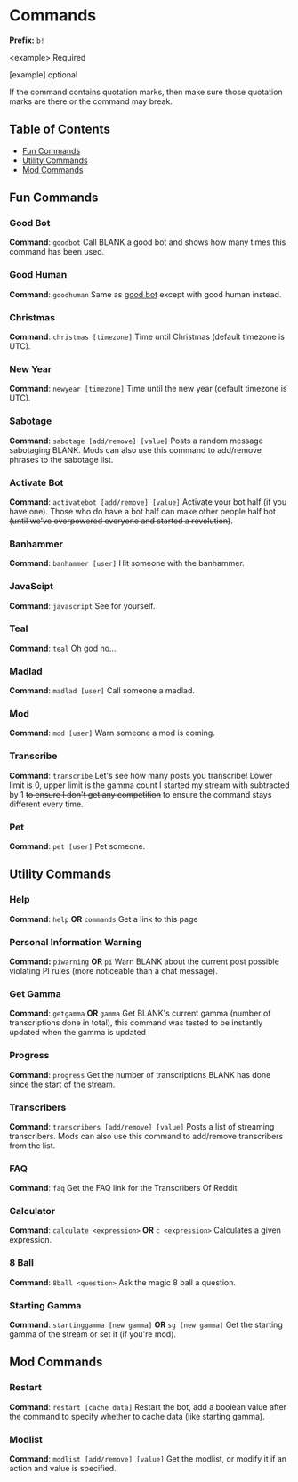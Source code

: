 # Commands
**Prefix:** `b!`

&lt;example> Required

[example] optional

If the command contains quotation marks, then make sure those quotation marks are there or the command may break.

## Table of Contents
- [Fun Commands](#fun-commands)
- [Utility Commands](#utility-commands)
- [Mod Commands](#mod-commands)

## Fun Commands
### Good Bot
**Command**: `goodbot`
Call BLANK a good bot and shows how many times this command has been used.
### Good Human
**Command**: `goodhuman`
Same as [good bot](#good-bot) except with good human instead.
### Christmas
**Command**: `christmas [timezone]`
Time until Christmas (default timezone is UTC).
### New Year
**Command**: `newyear [timezone]`
Time until the new year (default timezone is UTC).
### Sabotage
**Command**: `sabotage [add/remove] [value]`
Posts a random message sabotaging BLANK. Mods can also use this command to add/remove phrases to the sabotage list.
### Activate Bot
**Command**: `activatebot [add/remove] [value]`
Activate your bot half (if you have one). Those who do have a bot half can make other people half bot ~~(until we've
overpowered everyone and started a revolution)~~.
### Banhammer
**Command**: `banhammer [user]`
Hit someone with the banhammer.
### JavaScipt
**Command**: `javascript`
See for yourself.
### Teal
**Command**: `teal`
Oh god no...
### Madlad
**Command**: `madlad [user]`
Call someone a madlad.
### Mod
**Command**: `mod [user]`
Warn someone a mod is coming.
### Transcribe
**Command**: `transcribe`
Let's see how many posts you transcribe! Lower limit is 0, upper limit is the gamma count I started my stream with 
subtracted by 1 ~~to ensure I don't get any competition~~ to ensure the command stays different every time.
### Pet
**Command**: `pet [user]`
Pet someone.

## Utility Commands
### Help
**Command**: `help` **OR** `commands`
Get a link to this page
### Personal Information Warning
**Command:** `piwarning` **OR** `pi`
Warn BLANK about the current post possible violating PI rules (more noticeable than a chat message).
### Get Gamma
**Command**: `getgamma` **OR** `gamma`
Get BLANK's current gamma (number of transcriptions done in total), this command was tested to be instantly updated when the gamma is updated
### Progress
**Command**: `progress`
Get the number of transcriptions BLANK has done since the start of the stream.
### Transcribers
**Command**: `transcribers [add/remove] [value]`
Posts a list of streaming transcribers. Mods can also use this command to add/remove transcribers from the list.
### FAQ
**Command**: `faq`
Get the FAQ link for the Transcribers Of Reddit
### Calculator
**Command**: `calculate <expression>` **OR** `c <expression>`
Calculates a given expression.
### 8 Ball
**Command**: `8ball <question>`
Ask the magic 8 ball a question.
### Starting Gamma
**Command**: `startinggamma [new gamma]` **OR** `sg [new gamma]`
Get the starting gamma of the stream or set it (if you're mod).

## Mod Commands
### Restart
**Command**: `restart [cache data]`
Restart the bot, add a boolean value after the command to specify whether to cache data (like starting gamma).
### Modlist
**Command**: `modlist [add/remove] [value]`
Get the modlist, or modify it if an action and value is specified.
